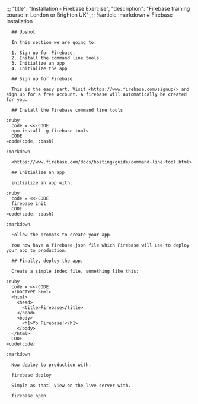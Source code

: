 ;;;
  "title": "Installation - Firebase Exercise",
  "description": "Firebase training course in London or Brighton UK"
  ;;;
  %article
    :markdown
      # Firebase Installation
  
      ## Upshot
  
      In this section we are going to:
  
      1. Sign up for Firebase.
      2. Install the command line tools.
      3. Initialize an app
      4. Initialize the app
  
      ## Sign up for Firebase
  
      This is the easy part. Visit <https://www.firebase.com/signup/> and sign up for a free account. A firebase will automatically be created for you.
  
      ## Install the Firebase command line tools
  
    :ruby
      code = <<-CODE
      npm install -g firebase-tools
      CODE
    =code(code, :bash)
  
    :markdown
  
      <https://www.firebase.com/docs/hosting/guide/command-line-tool.html>
  
      ## Initialize an app
  
      initialize an app with:
  
    :ruby
      code = <<-CODE
      firebase init
      CODE
    =code(code, :bash)
  
    :markdown
  
      Follow the prompts to create your app.
  
      You now have a firebase.json file which Firebase will use to deploy your app to production.
  
      ## Finally, deploy the app.
  
      Create a simple index file, something like this:
  
    :ruby
      code = <<-CODE
      <!DOCTYPE html>
      <html>
        <head>
          <title>Firebase</title>
        </head>
        <body>
          <h1>Yo Firebase!</h1>
        </body>
      </html>
      CODE
    =code(code)
  
    :markdown
  
      Now deploy to production with:
  
      firebase deploy
  
      Simple as that. View on the live server with.
  
      firebase open
  
  
  